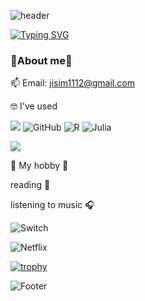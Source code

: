 ![header](https://capsule-render.vercel.app/api?type=Cylinder&color=auto&height=130&section=header&text=Jaein's%20github!&fontSize=50)

[![Typing SVG](https://readme-typing-svg.herokuapp.com/?color=f0f6fc&lines=Hi+there🐯&font=Righteous&size=35)](https://git.io/typing-svg)


### 🍒About me🍒
📫 Email: jisim1112@gmail.com


🤓 I've used

<img src="https://img.shields.io/badge/Python-3766AB?style=flat-square&logo=Python&logoColor=white"/></a>
![GitHub](https://img.shields.io/badge/github-%23121011.svg?style=for-the-badge&logo=github&logoColor=white)
![R](https://img.shields.io/badge/r-%23276DC3.svg?style=for-the-badge&logo=r&logoColor=white)
![Julia](https://img.shields.io/badge/-Julia-9558B2?style=for-the-badge&logo=julia&logoColor=white)


<img src="https://github-readme-stats.vercel.app/api?username=simjaein&theme=buefy&show_icons=true"/></a>

🥑 My hobby 🥑

reading 📖

listening to music 🎧

![Switch](https://img.shields.io/badge/Switch-E60012?style=for-the-badge&logo=nintendo-switch&logoColor=white)

![Netflix](https://img.shields.io/badge/Netflix-E50914?style=for-the-badge&logo=netflix&logoColor=white)



[![trophy](https://github-profile-trophy.vercel.app/?username=simjaein&theme=flat&column=7)](https://github.com/simjaein/)


![Footer](https://capsule-render.vercel.app/api?type=transparent&color=auto&height=200&section=footer&text=&fontSize=30)

